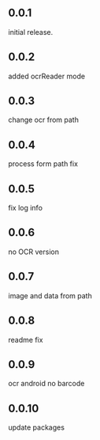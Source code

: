 ## 0.0.1
initial release.


## 0.0.2
added ocrReader mode

## 0.0.3
change ocr from path

## 0.0.4
process form path fix

## 0.0.5
fix log info

## 0.0.6
no OCR version

## 0.0.7
image and data from path 

## 0.0.8
readme fix

## 0.0.9
ocr android no barcode

## 0.0.10
update packages

